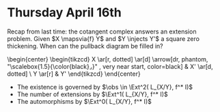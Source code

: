 # Thursday April 16th

Recap from last time: the cotangent complex answers an extension problem.
Given $X \mapsvia{f} Y$ and $Y \injects Y'$ a square zero thickening.
When can the pullback diagram be filled in?

\begin{center}
\begin{tikzcd}
X  \ar[r, dotted] \ar[d] \arrow[dr, phantom, "\scalebox{1.5}{\color{black}$\lrcorner$}" , very near start, color=black]
& X' \ar[d, dotted] \\
Y \ar[r] 
& Y'
\end{tikzcd}
\end{center}

- The existence is governed by $\obs \in \Ext^2( L_{X/Y}, f^* I)$
- The number of extensions by $\Ext^1( L_{X/Y}, f^* I)$
- The automorphisms by $\Ext^0( L_{X/Y}, f^* I)$
